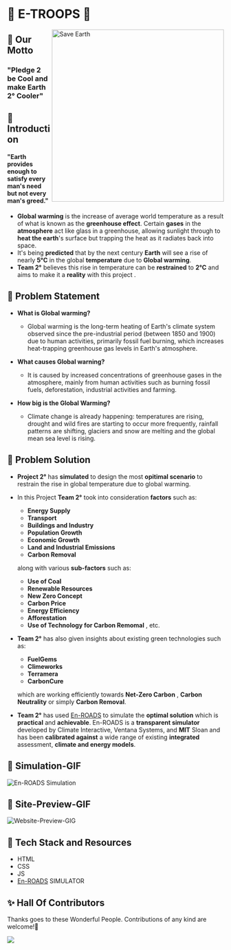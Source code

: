 # :pushpin:  E-TROOPS 🚨

<img src="./public/save-earth.webp" alt="Save Earth" height="400" align="right">

## 🌟 Our Motto

### "Pledge 2 be Cool and make Earth 2&#176; Cooler"

## 🌟 Introduction

#### "Earth provides enough to satisfy every man's need but not every man's greed."

* __Global warming__ is the increase of average world temperature as a result of what is known as the __greenhouse effect__. Certain __gases__ in the __atmosphere__ act like glass in a greenhouse, allowing sunlight through to __heat the earth__'s surface but trapping the heat as it radiates back into space.
* It's being __predicted__ that by the next century __Earth__ will see a rise of nearly __5&#176;C__ in the global __temperature__ due to __Global warming__.
* __Team 2&#176;__ believes this rise in temperature can be __restrained__ to __2&#176;C__ and aims to make it a __reality__ with this project .

## 🌟 Problem Statement

* __What is Global warming?__

  * Global warming is the long-term heating of Earth's climate system observed since the pre-industrial period (between 1850 and 1900) due to human activities, primarily fossil fuel burning, which increases heat-trapping greenhouse gas levels in Earth's atmosphere.

* __What causes Global warning?__

    * It is caused by increased concentrations of greenhouse gases in the atmosphere, mainly from human activities such as burning fossil fuels, deforestation, industrial activities and farming.

* __How big is the Global Warming?__

    * Climate change is already happening: temperatures are rising, drought and wild fires are starting to occur more frequently, rainfall patterns are shifting, glaciers and snow are melting and the global mean sea level is rising.


##  🌟 Problem Solution

* __Project 2&#176;__ has __simulated__ to design the most __opitimal scenario__ to restrain the rise in global temperature due to global warming.
* In this Project __Team 2&#176;__ took into consideration __factors__ such as:
 
     * __Energy Supply__  
     * __Transport__
     * __Buildings and Industry__
     * __Population Growth__
     * __Economic Growth__
     * __Land and Industrial Emissions__
     * __Carbon Removal__

     along with various __sub-factors__ such as:

     * __Use of Coal__
     * __Renewable Resources__
     * __New Zero Concept__
     * __Carbon Price__
     * __Energy Efficiency__
     * __Afforestation__
     * __Use of Technology for Carbon Remomal__ , etc.
 
* __Team 2&#176;__ has also given insights about existing green technologies such as:
 
     * __FuelGems__
     * __Climeworks__
     * __Terramera__
     * __CarbonCure__
 
  which are working efficiently towards __Net-Zero Carbon__ , __Carbon Neutrality__ or simply __Carbon Removal__.

* __Team 2&#176;__ has used [En-ROADS](https://en-roads.climateinteractive.org/scenario.html?v=21.8.0) to simulate the __optimal solution__ which is __practical__ and __achievable__. En-ROADS is a __transparent simulator__ developed by Climate Interactive, Ventana Systems, and __MIT__ Sloan and has been __calibrated against__ a wide range of existing __integrated__ assessment, __climate and energy models__.

##  🌟 Simulation-GIF
![En-ROADS Simulation](public/simulation.gif)

##  🌟 Site-Preview-GIF
![Website-Preview-GIG](public/site-demo.gif)

##  🌟 Tech Stack and Resources
  
  * HTML
  * CSS
  * JS
  * [En-ROADS](https://www.climateinteractive.org/tools/en-roads/) SIMULATOR

## ✨ Hall Of Contributors

Thanks goes to these Wonderful People. Contributions of any kind are welcome!🚀

<!-- ALL-CONTRIBUTORS-LIST:START - Do not remove or modify this section -->
<!-- prettier-ignore-start -->
<!-- markdownlint-disable -->

<a href="https://github.com/The-CODE-Plus-Plus-Community/2-Degree-HackACode/contributors">
  <img src="https://contrib.rocks/image?repo=The-CODE-Plus-Plus-Community/2-Degree-HackACode" />
</a>
